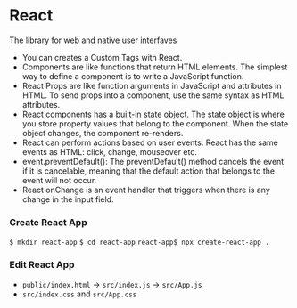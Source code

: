 # React

The library for web and native user interfaves

- You can creates a Custom Tags with React.
- Components are like functions that return HTML elements. The simplest way to define a component is to write a JavaScript function.
- React Props are like function arguments in JavaScript and attributes in HTML. To send props into a component, use the same syntax as HTML attributes.
- React components has a built-in state object. The state object is where you store property values that belong to the component. When the state object changes, the component re-renders.
- React can perform actions based on user events. React has the same events as HTML: click, change, mouseover etc.
- event.preventDefault(): The preventDefault() method cancels the event if it is cancelable, meaning that the default action that belongs to the event will not occur.
- React onChange is an event handler that triggers when there is any change in the input field.

### Create React App

`$ mkdir react-app`
`$ cd react-app`
`react-app$ npx create-react-app .`

### Edit React App

- `public/index.html` -> `src/index.js` -> `src/App.js`
- `src/index.css` and `src/App.css`
